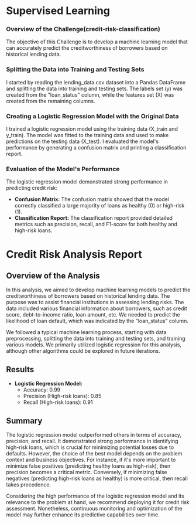 # Supervised Learning

### Overview of the Challenge(credit-risk-classification)

The objective of this Challenge is to develop a machine learning model that can accurately predict the creditworthiness of borrowers based on historical lending data. 

### Splitting the Data into Training and Testing Sets

I started by reading the lending_data.csv dataset into a Pandas DataFrame and splitting the data into training and testing sets. The labels set (y) was created from the "loan_status" column, while the features set (X) was created from the remaining columns.

### Creating a Logistic Regression Model with the Original Data

I trained a logistic regression model using the training data (X_train and y_train). The model was fitted to the training data and used to make predictions on the testing data (X_test). I evaluated the model's performance by generating a confusion matrix and printing a classification report.

### Evaluation of the Model's Performance

The logistic regression model demonstrated strong performance in predicting credit risk:
- **Confusion Matrix:** The confusion matrix showed that the model correctly classified a large majority of loans as healthy (0) or high-risk (1).
- **Classification Report:** The classification report provided detailed metrics such as precision, recall, and F1-score for both healthy and high-risk loans.

# Credit Risk Analysis Report

## Overview of the Analysis

In this analysis, we aimed to develop machine learning models to predict the creditworthiness of borrowers based on historical lending data. The purpose was to assist financial institutions in assessing lending risks. The data included various financial information about borrowers, such as credit score, debt-to-income ratio, loan amount, etc. We needed to predict the likelihood of loan default, which was indicated by the "loan_status" column.

We followed a typical machine learning process, starting with data preprocessing, splitting the data into training and testing sets, and training various models. We primarily utilized logistic regression for this analysis, although other algorithms could be explored in future iterations.

## Results

- **Logistic Regression Model:**
  - Accuracy: 0.99
  - Precision (High-risk loans): 0.85
  - Recall (High-risk loans): 0.91

## Summary

The logistic regression model outperformed others in terms of accuracy, precision, and recall. It demonstrated strong performance in identifying high-risk loans, which is crucial for minimizing potential losses due to defaults. However, the choice of the best model depends on the problem context and business objectives. For instance, if it's more important to minimize false positives (predicting healthy loans as high-risk), then precision becomes a critical metric. Conversely, if minimizing false negatives (predicting high-risk loans as healthy) is more critical, then recall takes precedence.

Considering the high performance of the logistic regression model and its relevance to the problem at hand, we recommend deploying it for credit risk assessment. Nonetheless, continuous monitoring and optimization of the model may further enhance its predictive capabilities over time.

